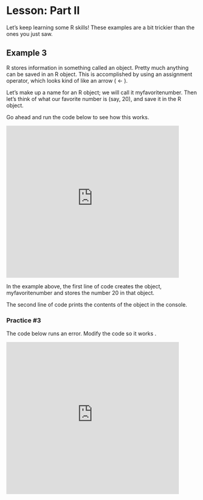 # Lesson: Part II 

Let’s keep learning some R skills! These examples are a bit trickier than the ones you just saw. 

## Example 3

R stores information in something called an object. Pretty much anything  can be saved in an R object. This is accomplished by using an assignment operator, which looks kind of like an arrow ( <- ).

Let’s make up a name for an R object; we will call it myfavoritenumber. Then let’s think of what our favorite number is (say, 20), and save it in the R object.

Go ahead and run the code below to see how this works.


<p><iframe frameborder="0" height="400" scrolling="no" src="https://maryctucker.github.io/coding-study-2020/dcl-3-coding-study-mtucker-2020.html" style="border: 0px #ffffff none;" width="90%"></iframe></p>

In the example above, the first line of code creates the object, myfavoritenumber and stores the number 20 in that object. 

The second line of code prints the contents of the object in the console.  

### Practice #3

The code below runs an error. Modify the code so it works . 

<p><iframe frameborder="0" height="400" scrolling="no" src="https://maryctucker.github.io/coding-study-2020/dcl-4-coding-study-mtucker-2020" style="border: 0px #ffffff none;" width="90%"></iframe></p>
